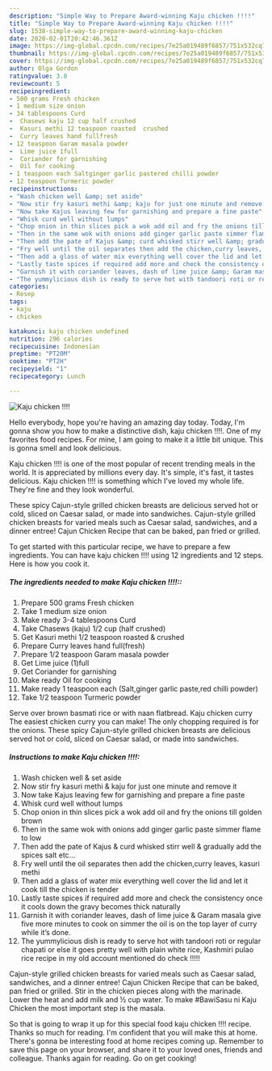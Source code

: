 ```yaml
---
description: "Simple Way to Prepare Award-winning Kaju chicken !!!!"
title: "Simple Way to Prepare Award-winning Kaju chicken !!!!"
slug: 1538-simple-way-to-prepare-award-winning-kaju-chicken
date: 2020-02-01T20:42:46.361Z
image: https://img-global.cpcdn.com/recipes/7e25a019489f6857/751x532cq70/kaju-chicken-recipe-main-photo.jpg
thumbnail: https://img-global.cpcdn.com/recipes/7e25a019489f6857/751x532cq70/kaju-chicken-recipe-main-photo.jpg
cover: https://img-global.cpcdn.com/recipes/7e25a019489f6857/751x532cq70/kaju-chicken-recipe-main-photo.jpg
author: Olga Gordon
ratingvalue: 3.8
reviewcount: 5
recipeingredient:
- 500 grams Fresh chicken
- 1 medium size onion
- 34 tablespoons Curd
-  Chasews kaju 12 cup half crushed
-  Kasuri methi 12 teaspoon roasted  crushed
-  Curry leaves hand fullfresh
- 12 teaspoon Garam masala powder
-  Lime juice 1full
-  Coriander for garnishing
-  Oil for cooking
- 1 teaspoon each Saltginger garlic pastered chilli powder
- 12 teaspoon Turmeric powder
recipeinstructions:
- "Wash chicken well &amp; set aside"
- "Now stir fry kasuri methi &amp; kaju for just one minute and remove it"
- "Now take Kajus leaving few for garnishing and prepare a fine paste"
- "Whisk curd well without lumps"
- "Chop onion in thin slices pick a wok add oil and fry the onions till golden brown"
- "Then in the same wok with onions add ginger garlic paste simmer flame to low"
- "Then add the pate of Kajus &amp; curd whisked stirr well &amp; gradually add the spices salt etc..."
- "Fry well until the oil separates then add the chicken,curry leaves, kasuri methi"
- "Then add a glass of water mix everything well cover the lid and let it cook till the chicken is tender"
- "Lastly taste spices if required add more and check the consistency once it cools down the gravy becomes thick naturally"
- "Garnish it with coriander leaves, dash of lime juice &amp; Garam masala give five more minutes to cook on simmer the oil is on the top layer of curry while it’s done."
- "The yummylicious dish is ready to serve hot with tandoori roti or regular chapati or else it goes pretty well with plain white rice, Kashmiri pulao rice recipe in my old account mentioned do check !!!!!"
categories:
- Resep
tags:
- kaju
- chicken

katakunci: kaju chicken undefined
nutrition: 296 calories
recipecuisine: Indonesian
preptime: "PT20M"
cooktime: "PT2H"
recipeyield: "1"
recipecategory: Lunch

---
```



![Kaju chicken !!!!](https://img-global.cpcdn.com/recipes/7e25a019489f6857/751x532cq70/kaju-chicken-recipe-main-photo.jpg)

Hello everybody, hope you're having an amazing day today. Today, I'm gonna show you how to make a distinctive dish, kaju chicken !!!!. One of my favorites food recipes. For mine, I am going to make it a little bit unique. This is gonna smell and look delicious.

Kaju chicken !!!! is one of the most popular of recent trending meals in the world. It is appreciated by millions every day. It's simple, it's fast, it tastes delicious. Kaju chicken !!!! is something which I've loved my whole life. They're fine and they look wonderful.

These spicy Cajun-style grilled chicken breasts are delicious served hot or cold, sliced on Caesar salad, or made into sandwiches. Cajun-style grilled chicken breasts for varied meals such as Caesar salad, sandwiches, and a dinner entree! Cajun Chicken Recipe that can be baked, pan fried or grilled.


To get started with this particular recipe, we have to prepare a few ingredients. You can have kaju chicken !!!! using 12 ingredients and 12 steps. Here is how you cook it.

##### The ingredients needed to make Kaju chicken !!!!::

1. Prepare 500 grams Fresh chicken
1. Take 1 medium size onion
1. Make ready 3-4 tablespoons Curd
1. Take  Chasews (kaju) 1/2 cup (half crushed)
1. Get  Kasuri methi 1/2 teaspoon roasted &amp; crushed
1. Prepare  Curry leaves hand full(fresh)
1. Prepare 1/2 teaspoon Garam masala powder
1. Get  Lime juice (1)full
1. Get  Coriander for garnishing
1. Make ready  Oil for cooking
1. Make ready 1 teaspoon each (Salt,ginger garlic paste,red chilli powder)
1. Take 1/2 teaspoon Turmeric powder


Serve over brown basmati rice or with naan flatbread. Kaju chicken curry The easiest chicken curry you can make! The only chopping required is for the onions. These spicy Cajun-style grilled chicken breasts are delicious served hot or cold, sliced on Caesar salad, or made into sandwiches. 

##### Instructions to make Kaju chicken !!!!:

1. Wash chicken well &amp; set aside
1. Now stir fry kasuri methi &amp; kaju for just one minute and remove it
1. Now take Kajus leaving few for garnishing and prepare a fine paste
1. Whisk curd well without lumps
1. Chop onion in thin slices pick a wok add oil and fry the onions till golden brown
1. Then in the same wok with onions add ginger garlic paste simmer flame to low
1. Then add the pate of Kajus &amp; curd whisked stirr well &amp; gradually add the spices salt etc...
1. Fry well until the oil separates then add the chicken,curry leaves, kasuri methi
1. Then add a glass of water mix everything well cover the lid and let it cook till the chicken is tender
1. Lastly taste spices if required add more and check the consistency once it cools down the gravy becomes thick naturally
1. Garnish it with coriander leaves, dash of lime juice &amp; Garam masala give five more minutes to cook on simmer the oil is on the top layer of curry while it’s done.
1. The yummylicious dish is ready to serve hot with tandoori roti or regular chapati or else it goes pretty well with plain white rice, Kashmiri pulao rice recipe in my old account mentioned do check !!!!!


Cajun-style grilled chicken breasts for varied meals such as Caesar salad, sandwiches, and a dinner entree! Cajun Chicken Recipe that can be baked, pan fried or grilled. Stir in the chicken pieces along with the marinade. Lower the heat and add milk and ½ cup water. To make #BawiSasu ni Kaju Chicken the most important step is the masala. 

So that is going to wrap it up for this special food kaju chicken !!!! recipe. Thanks so much for reading. I'm confident that you will make this at home. There's gonna be interesting food at home recipes coming up. Remember to save this page on your browser, and share it to your loved ones, friends and colleague. Thanks again for reading. Go on get cooking!
